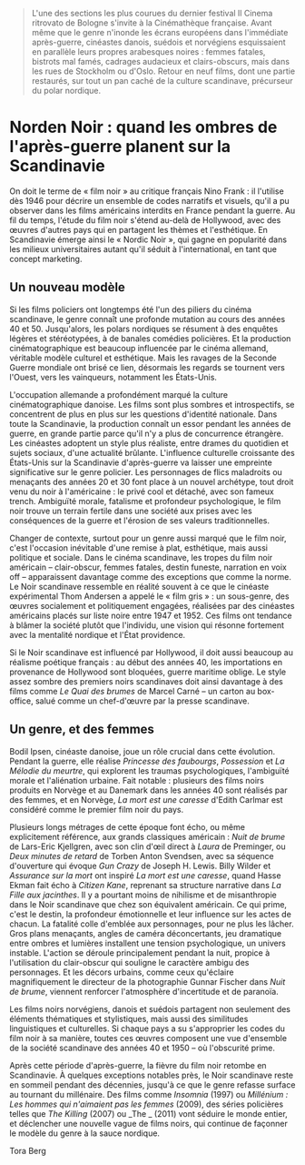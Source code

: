 > L'une des sections les plus courues du dernier festival Il Cinema ritrovato de Bologne s'invite à la Cinémathèque française. Avant même que le genre n'inonde les écrans européens dans l'immédiate après-guerre, cinéastes danois, suédois et norvégiens esquissaient en parallèle leurs propres arabesques noires : femmes fatales, bistrots mal famés, cadrages audacieux et clairs-obscurs, mais dans les rues de Stockholm ou d'Oslo. Retour en neuf films, dont une partie restaurés, sur tout un pan caché de la culture scandinave, précurseur du polar nordique.

# Norden Noir : quand les ombres de l'après-guerre planent sur la Scandinavie

On doit le terme de « film noir » au critique français Nino Frank : il l'utilise dès 1946 pour décrire un ensemble de codes narratifs et visuels, qu'il a pu observer dans les films américains interdits en France pendant la guerre. Au fil du temps, l'étude du film noir s'étend au-delà de Hollywood, avec des œuvres d'autres pays qui en partagent les thèmes et l'esthétique. En Scandinavie émerge ainsi le « Nordic Noir », qui gagne en popularité dans les milieux universitaires autant qu'il séduit à l'international, en tant que concept marketing.

## Un nouveau modèle

Si les films policiers ont longtemps été l'un des piliers du cinéma scandinave, le genre connaît une profonde mutation au cours des années 40 et 50. Jusqu'alors, les polars nordiques se résument à des enquêtes légères et stéréotypées, à de banales comédies policières. Et la production cinématographique est beaucoup influencée par le cinéma allemand, véritable modèle culturel et esthétique. Mais les ravages de la Seconde Guerre mondiale ont brisé ce lien, désormais les regards se tournent vers l'Ouest, vers les vainqueurs, notamment les États-Unis.

L'occupation allemande a profondément marqué la culture cinématographique danoise. Les films sont plus sombres et introspectifs, se concentrent de plus en plus sur les questions d'identité nationale. Dans toute la Scandinavie, la production connaît un essor pendant les années de guerre, en grande partie parce qu'il n'y a plus de concurrence étrangère. Les cinéastes adoptent un style plus réaliste, entre drames du quotidien et sujets sociaux, d'une actualité brûlante. L'influence culturelle croissante des États-Unis sur la Scandinavie d'après-guerre va laisser une empreinte significative sur le genre policier. Les personnages de flics maladroits ou menaçants des années 20 et 30 font place à un nouvel archétype, tout droit venu du noir à l'américaine : le privé cool et détaché, avec son fameux trench. Ambiguïté morale, fatalisme et profondeur psychologique, le film noir trouve un terrain fertile dans une société aux prises avec les conséquences de la guerre et l'érosion de ses valeurs traditionnelles.

Changer de contexte, surtout pour un genre aussi marqué que le film noir, c'est l'occasion inévitable d'une remise à plat, esthétique, mais aussi politique et sociale. Dans le cinéma scandinave, les tropes du film noir américain – clair-obscur, femmes fatales, destin funeste, narration en voix off – apparaissent davantage comme des exceptions que comme la norme. Le Noir scandinave ressemble en réalité souvent à ce que le cinéaste expérimental Thom Andersen a appelé le « film gris » : un sous-genre, des œuvres socialement et politiquement engagées, réalisées par des cinéastes américains placés sur liste noire entre 1947 et 1952. Ces films ont tendance à blâmer la société plutôt que l'individu, une vision qui résonne fortement avec la mentalité nordique et l'État providence.

Si le Noir scandinave est influencé par Hollywood, il doit aussi beaucoup au réalisme poétique français : au début des années 40, les importations en provenance de Hollywood sont bloquées, guerre maritime oblige. Le style assez sombre des premiers noirs scandinaves doit ainsi davantage à des films comme _Le Quai des brumes_ de Marcel Carné – un carton au box-office, salué comme un chef-d'œuvre par la presse scandinave.

## Un genre, et des femmes

Bodil Ipsen, cinéaste danoise, joue un rôle crucial dans cette évolution. Pendant la guerre, elle réalise _Princesse des faubourgs_, _Possession_ et _La Mélodie du meurtre_, qui explorent les traumas psychologiques, l'ambiguïté morale et l'aliénation urbaine. Fait notable : plusieurs des films noirs produits en Norvège et au Danemark dans les années 40 sont réalisés par des femmes, et en Norvège, _La mort est une caresse_ d'Edith Carlmar est considéré comme le premier film noir du pays.

Plusieurs longs métrages de cette époque font écho, ou même explicitement référence, aux grands classiques américain : _Nuit de brume_ de Lars-Eric Kjellgren, avec son clin d'œil direct à _Laura_ de Preminger, ou _Deux minutes de retard_ de Torben Anton Svendsen, avec sa séquence d'ouverture qui évoque _Gun Crazy_ de Joseph H. Lewis. Billy Wilder et _Assurance sur la mort_ ont inspiré _La mort est une caresse_, quand Hasse Ekman fait écho à _Citizen Kane_, reprenant sa structure narrative dans _La Fille aux jacinthes_. Il y a pourtant moins de nihilisme et de misanthropie dans le Noir scandinave que chez son équivalent américain. Ce qui prime, c'est le destin, la profondeur émotionnelle et leur influence sur les actes de chacun. La fatalité colle d'emblée aux personnages, pour ne plus les lâcher. Gros plans menaçants, angles de caméra déconcertants, jeu dramatique entre ombres et lumières installent une tension psychologique, un univers instable. L'action se déroule principalement pendant la nuit, propice à l'utilisation du clair-obscur qui souligne le caractère ambigu des personnages. Et les décors urbains, comme ceux qu'éclaire magnifiquement le directeur de la photographie Gunnar Fischer dans _Nuit de brume_, viennent renforcer l'atmosphère d'incertitude et de paranoïa.

Les films noirs norvégiens, danois et suédois partagent non seulement des éléments thématiques et stylistiques, mais aussi des similitudes linguistiques et culturelles. Si chaque pays a su s'approprier les codes du film noir à sa manière, toutes ces œuvres composent une vue d'ensemble de la société scandinave des années 40 et 1950 – où l'obscurité prime.

Après cette période d'après-guerre, la fièvre du film noir retombe en Scandinavie. À quelques exceptions notables près, le Noir scandinave reste en sommeil pendant des décennies, jusqu'à ce que le genre refasse surface au tournant du millénaire. Des films comme _Insomnia_ (1997) ou _Millénium : Les hommes qui n'aimaient pas les femmes_ (2009), des séries policières telles que _The Killing_ (2007) ou _The _ (2011) vont séduire le monde entier, et déclencher une nouvelle vague de films noirs, qui continue de façonner le modèle du genre à la sauce nordique.

<div class="author">Tora Berg</div>
